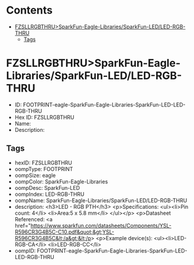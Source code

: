 



Contents
========

* [FZSLLRGBTHRU>SparkFun-Eagle-Libraries/SparkFun-LED/LED-RGB-THRU](#fzsllrgbthrusparkfun-eagle-librariessparkfun-ledled-rgb-thru)
	* [Tags](#tags)

# FZSLLRGBTHRU>SparkFun-Eagle-Libraries/SparkFun-LED/LED-RGB-THRU

- ID: FOOTPRINT-eagle-SparkFun-Eagle-Libraries-SparkFun-LED-LED-RGB-THRU
- Hex ID: FZSLLRGBTHRU
- Name: 
- Description: 

## Tags

- hexID: FZSLLRGBTHRU
- oompType: FOOTPRINT
- oompSize: eagle
- oompColor: SparkFun-Eagle-Libraries
- oompDesc: SparkFun-LED
- oompIndex: LED-RGB-THRU
- oompName: SparkFun-Eagle-Libraries/SparkFun-LED/LED-RGB-THRU
- description: &lt;h3&gt;LED - RGB PTH&lt;/h3&gt;
&lt;p&gt;Specifications:
&lt;ul&gt;&lt;li&gt;Pin count: 4&lt;/li&gt;
&lt;li&gt;Area:5 x 5.8 mm&lt;/li&gt;
&lt;/ul&gt;&lt;/p&gt;
&lt;p&gt;Datasheet Referenced: &lt;a href=&quot;https://www.sparkfun.com/datasheets/Components/YSL-R596CR3G4B5C-C10.pdf&quot;&gt;YSL-R596CR3G4B5C&lt;/a&gt;&lt;/p&gt;
&lt;p&gt;Example device(s):
&lt;ul&gt;&lt;li&gt;LED-RGB-CA&lt;/li&gt;
&lt;li&gt;LED-RGB-CC&lt;/li&gt;
- oompID: FOOTPRINT-eagle-SparkFun-Eagle-Libraries-SparkFun-LED-LED-RGB-THRU
